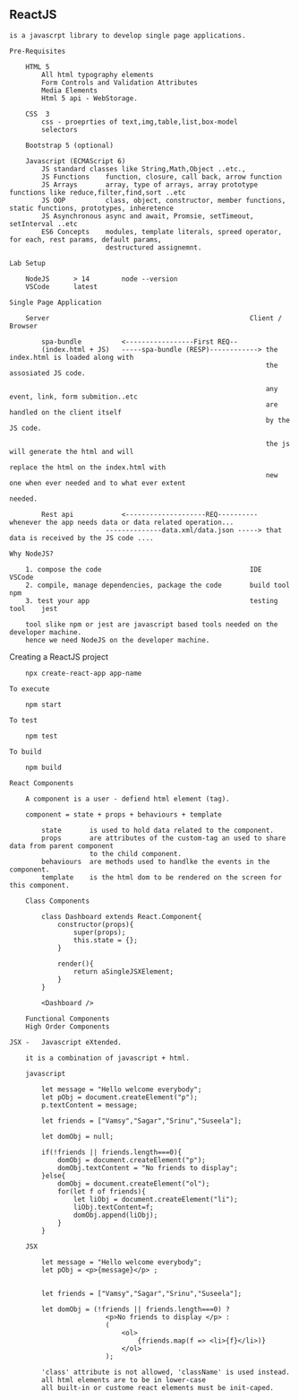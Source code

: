 ReactJS
---------------------------------------------------------------------

    is a javascrpt library to develop single page applications.

    Pre-Requisites

        HTML 5
            All html typography elements
            Form Controls and Validation Attributes
            Media Elements
            Html 5 api - WebStorage.

        CSS  3
            css - proeprties of text,img,table,list,box-model
            selectors

        Bootstrap 5 (optional)

        Javascript (ECMAScript 6)
            JS standard classes like String,Math,Object ..etc.,
            JS Functions    function, closure, call back, arrow function
            JS Arrays       array, type of arrays, array prototype functions like reduce,filter,find,sort ..etc
            JS OOP          class, object, constructor, member functions, static functions, prototypes, inheretence
            JS Asynchronous async and await, Promsie, setTimeout, setInterval ..etc
            ES6 Concepts    modules, template literals, spreed operator, for each, rest params, default params,
                            destructured assignemnt.

    Lab Setup

        NodeJS      > 14        node --version
        VSCode      latest

    Single Page Application

        Server                                                  Client / Browser

            spa-bundle          <-----------------First REQ--
            (index.html + JS)   -----spa-bundle (RESP)------------> the index.html is loaded along with
                                                                    the assosiated JS code.

                                                                    any event, link, form submition..etc
                                                                    are handled on the client itself
                                                                    by the JS code.

                                                                    the js will generate the html and will
                                                                    replace the html on the index.html with
                                                                    new one when ever needed and to what ever extent
                                                                    needed.

            Rest api            <--------------------REQ---------- whenever the app needs data or data related operation...
                            --------------data.xml/data.json -----> that data is received by the JS code ....

    Why NodeJS?

        1. compose the code                                     IDE             VSCode
        2. compile, manage dependencies, package the code       build tool      npm
        3. test your app                                        testing tool    jest

        tool slike npm or jest are javascript based tools needed on the developer machine.
        hence we need NodeJS on the developer machine.

   Creating a ReactJS project

        npx create-react-app app-name

    To execute 

        npm start

    To test

        npm test

    To build

        npm build

    React Components

        A component is a user - defiend html element (tag).

        component = state + props + behaviours + template

            state       is used to hold data related to the component.
            props       are attributes of the custom-tag an used to share data from parent component
                        to the child component.
            behaviours  are methods used to handlke the events in the component.
            template    is the html dom to be rendered on the screen for this component.

        Class Components

            class Dashboard extends React.Component{
                constructor(props){
                    super(props);
                    this.state = {};                    
                }

                render(){
                    return aSingleJSXElement;
                }
            }

            <Dashboard />

        Functional Components
        High Order Components

    JSX -   Javascript eXtended.

        it is a combination of javascript + html.

        javascript

            let message = "Hello welcome everybody";
            let pObj = document.createElement("p");
            p.textContent = message;

            let friends = ["Vamsy","Sagar","Srinu","Suseela"];

            let domObj = null;

            if(!friends || friends.length===0){
                domObj = document.createElement("p");
                domObj.textContent = "No friends to display";
            }else{
                domObj = document.createElement("ol");
                for(let f of friends){
                    let liObj = document.createElement("li");
                    liObj.textContent=f;
                    domObj.append(liObj);
                }
            }

        JSX

            let message = "Hello welcome everybody";
            let pObj = <p>{message}</p> ;

            
            let friends = ["Vamsy","Sagar","Srinu","Suseela"];

            let domObj = (!friends || friends.length===0) ?
                            <p>No friends to display </p> :
                            (
                                <ol>
                                    {friends.map(f => <li>{f}</li>)}
                                </ol>
                            );

            'class' attribute is not allowed, 'className' is used instead.
            all html elements are to be in lower-case
            all built-in or custome react elements must be init-caped.